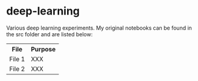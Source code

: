 # deep-learning
Various deep learning experiments. My original notebooks can be found in the src folder and are listed below:

<table>
  <tr>
    <th>File</th>
    <th><span style="font-weight:bold">Purpose</span></th>
  </tr>
  <tr>
    <td>File 1</td>
    <td>XXX</td>
  </tr>
  <tr>
    <td>File 2</td>
    <td>XXX</td>
  </tr>
</table>
